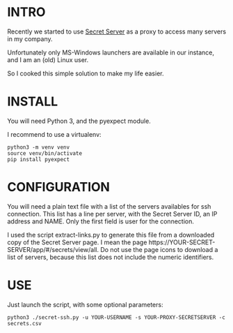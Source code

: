 # INTRO 

Recently we started to use [Secret Server](https://delinea.com/lp/secret-server) as a proxy to access many servers in my company.

Unfortunately only MS-Windows launchers are available in our instance, and I am an (old) Linux user.

So I cooked this simple solution to make my life easier.

# INSTALL

You will need Python 3, and the pyexpect module. 

I recommend to use a virtualenv:
```
python3 -m venv venv
source venv/bin/activate
pip install pyexpect
```
# CONFIGURATION

You will need a plain text file with a list of the servers availables for ssh connection.
This list has a line per server, with the Secret Server ID, an IP address and NAME. Only the first field is user for the connection.

I used the script extract-links.py to generate this file from a downloaded copy of the Secret Server page. I mean the page https://YOUR-SECRET-SERVER/app/#/secrets/view/all. Do not use the page icons to download a list of servers, because this list does not include the numeric identifiers.

# USE

Just launch the script, with some optional parameters:
```
python3 ./secret-ssh.py -u YOUR-USERNAME -s YOUR-PROXY-SECRETSERVER -c secrets.csv
```
